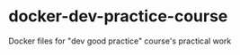 docker-dev-practice-course
=========================

Docker files for "dev good practice" course's practical work
